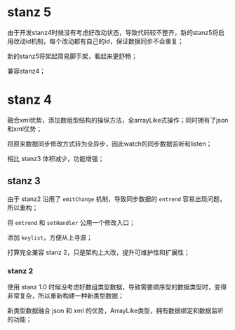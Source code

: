 # stanz 5

由于开发stanz4时候没有考虑好改动状态，导致代码较不整齐，新的stanz5将启用改动id机制，每个改动都有自己的id，保证数据同步不会重复；

新的stanz5将架起简易脚手架，看起来更舒畅；

兼容stanz4；

# stanz 4

融合xml优势，添加数组型结构的操纵方法，全arrayLike式操作；同时拥有了json和xml优势；

将原来数据同步修改方式转为全异步，因此watch的同步数据监听和listen；

相比 stanz3 体积减少，功能增强；

## stanz 3

由于 stanz2 沿用了 `emitChange` 机制，导致同步数据的 `entrend` 容易出现问题，所以重构；

将 `entrend` 和 `setHandler` 公用一个修改入口；

添加 `keylist`，方便从上寻源；

打算完全兼容 stanz 2，只是架构上大改，提升可维护性和扩展性；

### stanz 2

使用 stanz 1.0 时候没考虑好数组类型数据，导致需要顺序型的数据类型时，变得非常复杂，所以重新构建一种新类型数据；

新类型数据融合 json 和 xml 的优势，ArrayLike类型，拥有数据绑定和数据监听的功能；